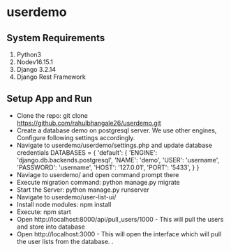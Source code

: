 # userdemo

## System Requirements
1. Python3
2. Nodev16.15.1
3. Django 3.2.14
4. Django Rest Framework

## Setup App and Run

* Clone the repo: git clone https://github.com/rahulbhangale26/userdemo.git
* Create a database demo on postgresql server. We use other engines, Configure following settings accordingly.
* Navigate to userdemo/userdemo/settings.php and update database credentials 
  DATABASES = {
    'default': {
        'ENGINE': 'django.db.backends.postgresql',
        'NAME': 'demo',
        'USER': 'username',
        'PASSWORD': 'username',
        'HOST': '127.0.01',
        'PORT': '5433',
    }
}
* Naviage to userdemo/ and open command prompt there
* Execute migration command: python manage.py migrate
* Start the Server: python manage.py runserver
* Navigate to userdemo/user-list-ui/
* Install node modules: npm install
* Execute: npm start
* Open http://localhost:8000/api/pull_users/1000 - This will pull the users and store into database
* Open http://localhost:3000 - This will open the interface which will pull the user lists from the database.
. 
